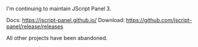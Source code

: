 I'm continuing to maintain JScript Panel 3.

Docs: https://jscript-panel.github.io/
Download: https://github.com/jscript-panel/release/releases

All other projects have been abandoned.
